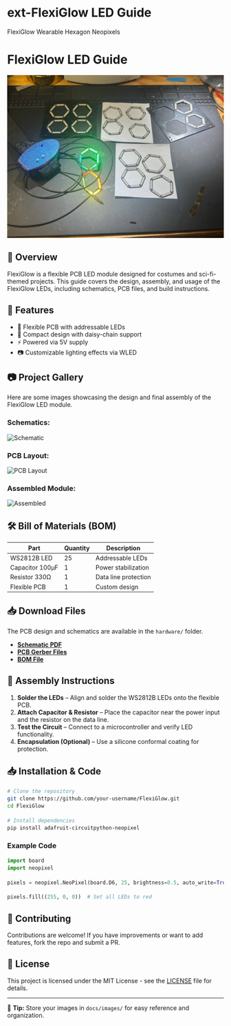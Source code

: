 # ext-FlexiGlow LED Guide
 FlexiGlow Wearable Hexagon Neopixels

# FlexiGlow LED Guide

![FlexiGlow Logo](https://github.com/Elipsit/ext-FlexiGlow/blob/main/pics/10-IMG_2035%20Copy.JPG)

## 📌 Overview
FlexiGlow is a flexible PCB LED module designed for costumes and sci-fi-themed projects. This guide covers the design, assembly, and usage of the FlexiGlow LEDs, including schematics, PCB files, and build instructions.

## 📜 Features
- 🌟 Flexible PCB with addressable LEDs
- 🔧 Compact design with daisy-chain support
- ⚡ Powered via 5V supply
- 📷 Customizable lighting effects via WLED

## 📷 Project Gallery
Here are some images showcasing the design and final assembly of the FlexiGlow LED module.

### Schematics:
![Schematic](docs/images/schematic.png)

### PCB Layout:
![PCB Layout](docs/images/pcb_layout.png)

### Assembled Module:
![Assembled](docs/images/assembled_module.png)

## 🛠️ Bill of Materials (BOM)
| Part | Quantity | Description |
|------|----------|-------------|
| WS2812B LED | 25 | Addressable LEDs |
| Capacitor 100µF | 1 | Power stabilization |
| Resistor 330Ω | 1 | Data line protection |
| Flexible PCB | 1 | Custom design |

## 📥 Download Files
The PCB design and schematics are available in the `hardware/` folder.

- **[Schematic PDF](hardware/schematic.pdf)**
- **[PCB Gerber Files](hardware/gerbers.zip)**
- **[BOM File](hardware/bom.csv)**

## 🔨 Assembly Instructions
1. **Solder the LEDs** – Align and solder the WS2812B LEDs onto the flexible PCB.
2. **Attach Capacitor & Resistor** – Place the capacitor near the power input and the resistor on the data line.
3. **Test the Circuit** – Connect to a microcontroller and verify LED functionality.
4. **Encapsulation (Optional)** – Use a silicone conformal coating for protection.

## 📥 Installation & Code
```sh
# Clone the repository
git clone https://github.com/your-username/FlexiGlow.git
cd FlexiGlow

# Install dependencies
pip install adafruit-circuitpython-neopixel
```

### Example Code
```python
import board
import neopixel

pixels = neopixel.NeoPixel(board.D6, 25, brightness=0.5, auto_write=True)

pixels.fill((255, 0, 0))  # Set all LEDs to red
```

## 🤝 Contributing
Contributions are welcome! If you have improvements or want to add features, fork the repo and submit a PR.

## 📜 License
This project is licensed under the MIT License - see the [LICENSE](LICENSE) file for details.

---

📌 **Tip:** Store your images in `docs/images/` for easy reference and organization.
